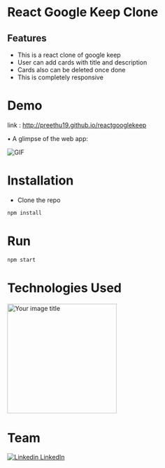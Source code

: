 # React Google Keep Clone

## Features

- This is a react clone of google keep
- User can add cards with title and description
- Cards also can be deleted once done
- This is completely responsive

# Demo

link : http://preethu19.github.io/reactgooglekeep

• A glimpse of the web app:

 ![GIF](https://github.com/preethu19/interiorshop19/blob/main/interiorshopgif.gif)


# Installation

- Clone the repo
```bash
npm install
```
# Run

```bash
npm start
```


# Technologies Used

<img src="https://xourceit.com/wp-content/uploads/2020/12/react.jpg" alt="Your image title" width="250"/>

# Team
[![Linkedin](https://i.stack.imgur.com/gVE0j.png) LinkedIn](https://www.linkedin.com/in/preetham19/)
&nbsp;

